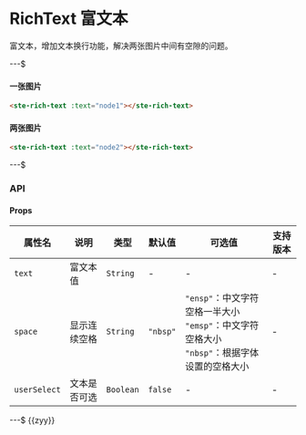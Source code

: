 # RichText 富文本

富文本，增加文本换行功能，解决两张图片中间有空隙的问题。

---$

#### 一张图片

```html
<ste-rich-text :text="node1"></ste-rich-text>
```

#### 两张图片

```html
<ste-rich-text :text="node2"></ste-rich-text>
```

---$
### API

#### Props

|属性名			|说明			|类型		|默认值		|可选值																							| 支持版本	|
| ---			|---			| ---		| ---		| ---																							| ---		|
| `text`		| 富文本值		| `String`	| -			| -																								| -			|
| `space`		| 显示连续空格	| `String`	| `"nbsp"`	| `"ensp"`：中文字符空格一半大小 <br/> `"emsp"`：中文字符空格大小<br/>`"nbsp"`：根据字体设置的空格大小	| -			|
| `userSelect`	| 文本是否可选	| `Boolean`	| `false`	| -																								| -			|

---$
{{zyy}}
